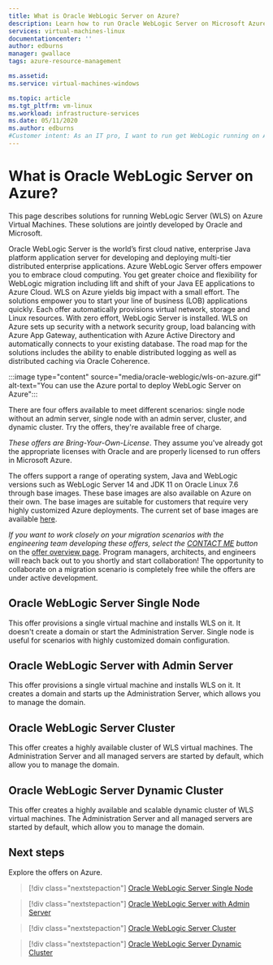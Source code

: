 ```yaml
---
title: What is Oracle WebLogic Server on Azure?
description: Learn how to run Oracle WebLogic Server on Microsoft Azure.
services: virtual-machines-linux
documentationcenter: ''
author: edburns
manager: gwallace
tags: azure-resource-management

ms.assetid: 
ms.service: virtual-machines-windows

ms.topic: article
ms.tgt_pltfrm: vm-linux
ms.workload: infrastructure-services
ms.date: 05/11/2020
ms.author: edburns
#Customer intent: As an IT pro, I want to run get WebLogic running on Azure so that legacy Java code can run in the cloud.
---
```

# What is Oracle WebLogic Server on Azure?

This page describes solutions for running WebLogic Server (WLS) on Azure Virtual Machines.  These solutions are jointly developed by Oracle and Microsoft.

Oracle WebLogic Server is the world’s first cloud native, enterprise Java platform application server for developing and deploying multi-tier distributed enterprise applications. Azure WebLogic Server offers empower you to embrace cloud computing. You get greater choice and flexibility for WebLogic migration including lift and shift of your Java EE applications to Azure Cloud. WLS on Azure yields big impact with a small effort. The solutions empower you to start your line of business (LOB) applications quickly. Each offer automatically provisions virtual network, storage and Linux resources. With zero effort, WebLogic Server is installed. WLS on Azure sets up security with a network security group, load balancing with Azure App Gateway, authentication with Azure Active Directory and automatically connects to your existing database. The road map for the solutions includes the ability to enable distributed logging as well as distributed caching via Oracle Coherence.

:::image type="content" source="media/oracle-weblogic/wls-on-azure.gif" alt-text="You can use the Azure portal to deploy WebLogic Server on Azure":::

There are four offers available to meet different scenarios: single node without an admin server, single node with an admin server, cluster, and dynamic cluster. Try the offers, they're available free of charge.

_These offers are Bring-Your-Own-License_. They assume you've already got the appropriate licenses with Oracle and are properly licensed to run offers in Microsoft Azure.

The offers support a range of operating system, Java and WebLogic versions such as WebLogic Server 14 and JDK 11 on Oracle Linux 7.6 through base images. These base images are also available on Azure on their own. The base images are suitable for customers that require very highly customized Azure deployments. The current set of base images are available [here](https://portal.azure.com/#blade/Microsoft_Azure_Marketplace/MarketplaceOffersBlade/selectedMenuItemId/home/searchQuery/weblogic%20server%20base%20image).

_If you want to work closely on your migration scenarios with the engineering team developing these offers, select the [CONTACT ME](https://azuremarketplace.microsoft.com/en-us/marketplace/apps/oracle.oraclelinux-wls-cluster?tab=Overview) button_ on the [offer overview page](https://azuremarketplace.microsoft.com/en-us/marketplace/apps/oracle.oraclelinux-wls-cluster?tab=Overview). Program managers, architects, and engineers will reach back out to you shortly and start collaboration! The opportunity to collaborate on a migration scenario is completely free while the offers are under active development.

## Oracle WebLogic Server Single Node

This offer provisions a single virtual machine and installs WLS on it. It doesn't create a domain or start the Administration Server. Single node is useful for scenarios with highly customized domain configuration.

## Oracle WebLogic Server with Admin Server

This offer provisions a single virtual machine and installs WLS on it. It creates a domain and starts up the Administration Server, which allows you to manage the domain.

## Oracle WebLogic Server Cluster

This offer creates a highly available cluster of WLS virtual machines. The Administration Server and all managed servers are started by default, which allow you to manage the domain.

## Oracle WebLogic Server Dynamic Cluster

This offer creates a highly available and scalable dynamic cluster of WLS virtual machines. The Administration Server and all managed servers are started by default, which allow you to manage the domain.

## Next steps

Explore the offers on Azure.

> [!div class="nextstepaction"]
> [Oracle WebLogic Server Single Node](https://portal.azure.com/#create/oracle.20191001-arm-oraclelinux-wls20191001-arm-oraclelinux-wls)

> [!div class="nextstepaction"]
> [Oracle WebLogic Server with Admin Server](https://portal.azure.com/#create/oracle.20191009-arm-oraclelinux-wls-admin20191009-arm-oraclelinux-wls-admin)

> [!div class="nextstepaction"]
> [Oracle WebLogic Server Cluster](https://portal.azure.com/#create/oracle.20191007-arm-oraclelinux-wls-cluster20191007-arm-oraclelinux-wls-cluster)

> [!div class="nextstepaction"]
> [Oracle WebLogic Server Dynamic Cluster](https://portal.azure.com/#create/oracle.20191021-arm-oraclelinux-wls-dynamic-cluster20191021-arm-oraclelinux-wls-dynamic-cluster)
